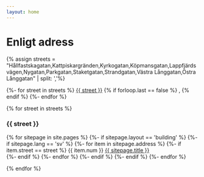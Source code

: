 ```yaml
---
layout: home
---
```

# Enligt adress

{% assign streets = "Hållfastskagatan,Kattpiskargränden,Kyrkogatan,Köpmansgatan,Lappfjärdsvägen,Nygatan,Parkgatan,Staketgatan,Strandgatan,Västra Långgatan,Östra Långgatan" | split: ','%}
<p>
{%- for street in streets %}
    <a href="#{{street}}">{{ street }}</a>
    {% if forloop.last == false %}
     ,
    {% endif %}
{%- endfor %}
</p>
{% for street in streets %}
  <h3><a name="{{street}}">{{ street }}</a></h3>
  <p>
  {% for sitepage in site.pages %}
    {%- if sitepage.layout == 'building' %}
      {%- if sitepage.lang == 'sv' %}
        {%- for item in sitepage.address %}
          {%- if item.street == street %}
            {{ item.num }}  <a href="{{ sitepage.url }}">{{ sitepage.title }}</a><br>
          {%- endif %}
        {%- endfor %}
      {%- endif %}
    {%- endif %}
  {%- endfor %}
  </p>
{% endfor %}
